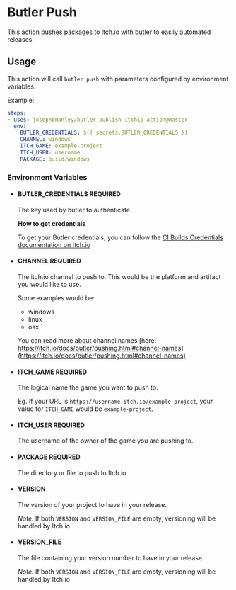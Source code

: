 # Butler Push

This action pushes packages to itch.io with butler to easily automated releases.

## Usage

This action will call `butler push` with parameters configured by environment variables.

Example:

```yaml
steps:
- uses: josephbmanley/butler-publish-itchio-action@master
  env:
    BUTLER_CREDENTIALS: ${{ secrets.BUTLER_CREDENTIALS }}
    CHANNEL: windows
    ITCH_GAME: example-project
    ITCH_USER: username
    PACKAGE: build/windows
```

### Environment Variables

- #### BUTLER_CREDENTIALS **REQUIRED**

  The key used by butler to authenticate.

  **How to get credentials**

  To get your Butler credentials, you can follow the [CI Builds Credentials documentation on Itch.io](https://itch.io/docs/butler/login.html#running-butler-from-ci-builds-travis-ci-gitlab-ci-etc)

- #### CHANNEL **REQUIRED**

  The itch.io channel to push to. This would be the platform and artifact you would like to use.

  Some examples would be:

  - windows
  - linux
  - osx

  You can read more about channel names [here: https://itch.io/docs/butler/pushing.html#channel-names](https://itch.io/docs/butler/pushing.html#channel-names)

- #### ITCH_GAME **REQUIRED**

  The logical name the game you want to push to.

  Eg. If your URL is `https://username.itch.io/example-project`, your value for `ITCH_GAME` would be `example-project`.

- #### ITCH_USER **REQUIRED**

  The username of the owner of the game you are pushing to.

- #### PACKAGE **REQUIRED**

  The directory or file to push to Itch.io

- #### VERSION

  The version of your project to have in your release.

  *Note:* If both `VERSION` and `VERSION_FILE` are empty, versioning will be handled by Itch.io

- #### VERSION_FILE

  The file containing your version number to have in your release.

  *Note:* If both `VERSION` and `VERSION_FILE` are empty, versioning will be handled by Itch.io

